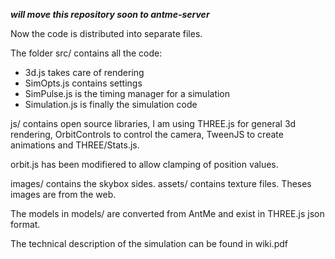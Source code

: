 ***will move this repository soon to antme-server***

Now the code is distributed into separate files.

The folder src/ contains all the code:
- 3d.js takes care of rendering
- SimOpts.js contains settings
- SimPulse.js is the timing manager for a simulation
- Simulation.js is finally the simulation code

js/ contains open source libraries, I am using THREE.js for general 3d rendering, OrbitControls to control the camera, TweenJS to create animations and THREE/Stats.js.

orbit.js has been modifiered to allow clamping of position values.

images/ contains the skybox sides. assets/ contains texture files. Theses images are from the web. 

The models in models/ are converted from AntMe and exist in THREE.js json format.

The technical description of the simulation can be found in wiki.pdf

